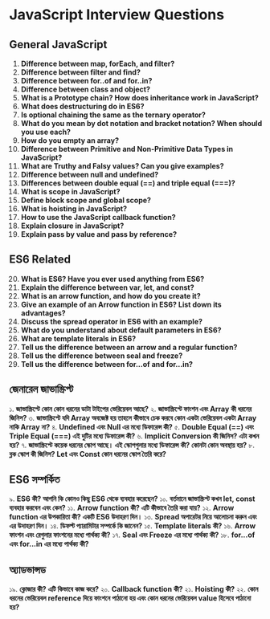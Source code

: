 # JavaScript Interview Questions

## General JavaScript

1. **Difference between map, forEach, and filter?**
2. **Difference between filter and find?**
3. **Difference between for..of and for..in?**
4. **Difference between class and object?**
5. **What is a Prototype chain? How does inheritance work in JavaScript?**
6. **What does destructuring do in ES6?**
7. **Is optional chaining the same as the ternary operator?**
8. **What do you mean by dot notation and bracket notation? When should you use each?**
9. **How do you empty an array?**
10. **Difference between Primitive and Non-Primitive Data Types in JavaScript?**
11. **What are Truthy and Falsy values? Can you give examples?**
12. **Difference between null and undefined?**
13. **Differences between double equal (==) and triple equal (===)?**
14. **What is scope in JavaScript?**
15. **Define block scope and global scope?**
16. **What is hoisting in JavaScript?**
17. **How to use the JavaScript callback function?**
18. **Explain closure in JavaScript?**
19. **Explain pass by value and pass by reference?**

## ES6 Related

20. **What is ES6? Have you ever used anything from ES6?**
21. **Explain the difference between var, let, and const?**
22. **What is an arrow function, and how do you create it?**
23. **Give an example of an Arrow function in ES6? List down its advantages?**
24. **Discuss the spread operator in ES6 with an example?**
25. **What do you understand about default parameters in ES6?**
26. **What are template literals in ES6?**
27. **Tell us the difference between an arrow and a regular function?**
28. **Tell us the difference between seal and freeze?**
29. **Tell us the difference between for...of and for...in?**


## জেনারেল জাভাস্ক্রিপ্ট

১. **জাভাস্ক্রিপ্টে কোন কোন ধরনের ডাটা টাইপের ভেরিয়েবল আছে?**
২. **জাভাস্ক্রিপ্টে ফাংশন এবং Array কী ধরনের জিনিস?**
৩. **জাভাস্ক্রিপ্টে যদি Array অবজেক্ট হয় তাহলে কীভাবে চেক করবে কোন একটা ভেরিয়েবল একটা Array নাকি Array না?**
৪. **Undefined এবং Null এর মধ্যে ডিফারেন্স কী?**
৫. **Double Equal (==) এবং Triple Equal (===) এই দুটির মধ্যে ডিফারেন্স কী?**
৬. **Implicit Conversion কী জিনিস? এটা কখন হয়?**
৭. **জাভাস্ক্রিপ্টে কয়েক ধরনের স্কোপ আছে। এই স্কোপগুলার মধ্যে ডিফারেন্স কী? কোনটা কোন অবস্থায় হয়?**
৮. **ব্লক স্কোপ কী জিনিস? Let এবং Const কোন ধরনের স্কোপ তৈরি করে?**

## ES6 সম্পর্কিত

৯. **ES6 কী? আপনি কি কোনও কিছু ES6 থেকে ব্যবহার করেছেন?**
১০. **বর্তমানে জাভাস্ক্রিপ্ট কখন let, const ব্যবহার করবেন এবং কেন?**
১১. **Arrow function কী? এটি কীভাবে তৈরি করা যায়?**
১২. **Arrow function এর উপকারিতা কী? একটি ES6 উদাহরণ দিন।**
১৩. **Spread অপারেটর নিয়ে আলোচনা করুন এবং এর উদাহরণ দিন।**
১৪. **ডিফল্ট প্যারামিটার সম্পর্কে কি জানেন?**
১৫. **Template literals কী?**
১৬. **Arrow ফাংশন এবং রেগুলার ফাংশনের মধ্যে পার্থক্য কী?**
১৭. **Seal এবং Freeze এর মধ্যে পার্থক্য কী?**
১৮. **for...of এবং for...in এর মধ্যে পার্থক্য কী?**

## অ্যাডভান্সড

১৯. **ক্লোজার কী? এটি কিভাবে কাজ করে?**
২০. **Callback function কী?**
২১. **Hoisting কী?**
২২. **কোন ধরনের ভেরিয়েবল reference দিয়ে ফাংশনে পাঠানো হয় এবং কোন ধরনের ভেরিয়েবল value হিসেবে পাঠানো হয়?**


